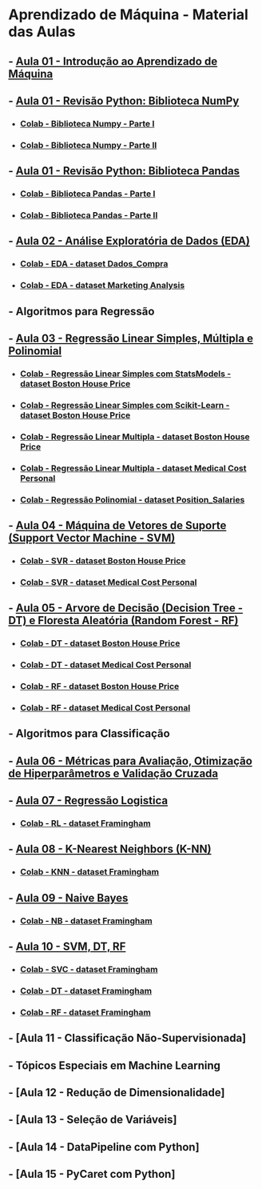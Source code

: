 # Aprendizado de Máquina - Material das Aulas

## - [Aula 01 - Introdução ao Aprendizado de Máquina](https://github.com/gustavowillam/ML/blob/main/slides/01-ML-Introducao%20ao%20Aprendizado%20de%20Maquina.pdf)

## - [Aula 01 - Revisão Python: Biblioteca NumPy](https://github.com/gustavowillam/AEDI/blob/main/slides/08-AEDI-Numpy.pdf)

* ### [Colab - Biblioteca Numpy - Parte I](https://colab.research.google.com/drive/1oI6n6qTV90Bdd6zVqY-6UR3nK6n0WRl3?usp=sharing)
* ### [Colab - Biblioteca Numpy - Parte II](https://colab.research.google.com/drive/1Vr60fvxXF7sEVJRlgTdEZKyUnDpdSRCh?usp=sharing)

## - [Aula 01 - Revisão Python: Biblioteca Pandas](https://github.com/gustavowillam/AEDI/blob/main/slides/09-AEDI-Pandas.pdf)

* ### [Colab - Biblioteca Pandas - Parte I](https://colab.research.google.com/drive/1ulibdhhPVKxwgJUeoVcxQGKi1fbtXQlJ?usp=sharing)
* ### [Colab - Biblioteca Pandas - Parte II](https://colab.research.google.com/drive/103lCddny1Z73YcEDqLGFuAQS_NBzLolf?usp=sharing)

## - [Aula 02 - Análise Exploratória de Dados (EDA)](https://github.com/gustavowillam/ML/blob/main/slides/02-ML-Analise%20Exploratoria%20de%20Dados.pdf)

* ### [Colab - EDA - dataset Dados_Compra](https://colab.research.google.com/drive/1pU4yjs-x-WnmCbQfBtNbzD3epz83oft4?usp=sharing)
* ### [Colab - EDA - dataset Marketing Analysis](https://colab.research.google.com/drive/1L2Db_C3oDaE42e9U1BM3NdKZbH68Ln1i?usp=sharing)
       
## - Algoritmos para Regressão

## - [Aula 03 - Regressão Linear Simples, Múltipla e Polinomial](https://github.com/gustavowillam/ML/blob/main/slides/03-ML-Modelos%20de%20Regressao%20e%20Metricas%20para%20Avaliacao.pdf)

* ### [Colab - Regressão Linear Simples com StatsModels - dataset Boston House Price](https://colab.research.google.com/drive/1a24JRHwqKHNn4kV9NcT2ZpsX8N90gliV?usp=sharing)
* ### [Colab - Regressão Linear Simples com Scikit-Learn - dataset Boston House Price](https://colab.research.google.com/drive/1FyZYAOTedUvrukF1JYaXo7Jh3O5wlqdN?usp=sharing)

* ### [Colab - Regressão Linear Multipla - dataset Boston House Price](https://colab.research.google.com/drive/1L_quNbburvnTVhEWrhNhnMIEIylOkRMS?usp=sharing)
* ### [Colab - Regressão Linear Multipla - dataset Medical Cost Personal](https://colab.research.google.com/drive/1tiXak9kp4urycrmeQUqA4mjXh4k7TyzV?usp=sharing)

* ### [Colab - Regressão Polinomial - dataset Position_Salaries](https://colab.research.google.com/drive/125NMw54BEZ0GERIVTvzIfsmJEvSXwpa9?usp=sharing)


## - [Aula 04 - Máquina de Vetores de Suporte (Support Vector Machine - SVM)](https://github.com/gustavowillam/ML/blob/main/slides/04-ML-Support%20Vector%20Machine-SVR.pdf)

* ### [Colab - SVR - dataset Boston House Price](https://colab.research.google.com/drive/1vzWrKBr3DprnrAWYEJEDm4ukW3bHBtDI?usp=sharing)
* ### [Colab - SVR - dataset Medical Cost Personal](https://colab.research.google.com/drive/1okJFe6qS8RzdA5bwnF54NUaXj27mF26r?usp=sharing)


## - [Aula 05 - Arvore de Decisão (Decision Tree - DT) e Floresta Aleatória (Random Forest - RF)](https://github.com/gustavowillam/ML/blob/main/slides/05-ML-Decision%20Tree%20and%20Random%20Forest.pdf)

* ### [Colab - DT - dataset Boston House Price](https://colab.research.google.com/drive/1FeP8NqBOQRm6lHb9O_DrYVtL17j8bIFe?usp=sharing)
* ### [Colab - DT - dataset Medical Cost Personal](https://colab.research.google.com/drive/17HxcPOundk3LBYIgpv6BqD7Ey4FiIBJJ?usp=sharing)

* ### [Colab - RF - dataset Boston House Price](https://colab.research.google.com/drive/1i9pbUOY7TYSQpn3EgZ9946V9V-3fJ7FZ?usp=sharing)
* ### [Colab - RF - dataset Medical Cost Personal](https://colab.research.google.com/drive/1XUcgl5JCJHyKUt7E291q_bAxQuaycNjd?usp=sharing)


## - Algoritmos para Classificação

## - [Aula 06 - Métricas para Avaliação, Otimização de Hiperparâmetros e Validação Cruzada](https://github.com/gustavowillam/ML/blob/main/slides/06-ML-Metricas%20para%20Avaliacao-Otimizacao%20de%20Parametros.pdf)

## - [Aula 07 - Regressão Logistica](https://github.com/gustavowillam/ML/blob/main/slides/07-ML-Logistic%20Regression.pdf)

* ### [Colab - RL - dataset Framingham](https://colab.research.google.com/drive/1EXxJVaBZAYGQMT0h1mXesY2FknyffXyl?usp=sharing)

## - [Aula 08 - K-Nearest Neighbors (K-NN)](https://github.com/gustavowillam/ML/blob/main/slides/08-ML-K-Nearest%20Neighbors%20K-NN.pdf)

* ### [Colab - KNN - dataset Framingham](https://colab.research.google.com/drive/1WYDu-ADVS8O1NOnBW7IODY3iKB20VorL?usp=sharing)

## - [Aula 09 - Naive Bayes](https://github.com/gustavowillam/ML/blob/main/slides/09-ML-Naive%20Bayes.pdf)

* ### [Colab - NB - dataset Framingham](https://colab.research.google.com/drive/1V02vRQXJB0AUCMaNbBWYlXVDoLsrTSDp?usp=sharing)

## - [Aula 10 - SVM, DT, RF](https://github.com/gustavowillam/ML/blob/main/slides/10-ML-Support%20Vector%20Machine-SVC.pdf)

* ### [Colab - SVC - dataset Framingham](https://colab.research.google.com/drive/1AlSzJ9nkhoQjMLtKwd_Gkg3LvRKrpj4S?usp=sharing)
* ### [Colab - DT  - dataset Framingham](https://colab.research.google.com/drive/16_Q71e5JwHaIgeNgNcDg0Vf748sjURyv?usp=sharing)
* ### [Colab - RF  - dataset Framingham](https://colab.research.google.com/drive/1MVmgp0Urm8eNoV5jtRQN7y2lemtMKsQ7?usp=sharing)


## - [Aula 11 - Classificação Não-Supervisionada]


## - Tópicos Especiais em Machine Learning 


## - [Aula 12 - Redução de Dimensionalidade]

## - [Aula 13 - Seleção de Variáveis]

## - [Aula 14 - DataPipeline com Python]

## - [Aula 15 - PyCaret com Python]
